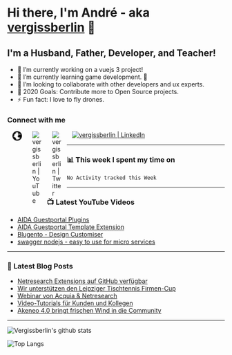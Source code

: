 # Hi there, I'm André - aka [vergissberlin][website] 👋

## I'm a Husband, Father, Developer, and Teacher!

- 🔭 I’m currently working on a vuejs 3 project!
- 🌱 I’m currently learning game development. 🤣
- 👯 I’m looking to collaborate with other developers and ux experts.
- 🥅 2020 Goals: Contribute more to Open Source projects.
- ⚡ Fun fact: I love to fly drones.

### Connect with me

[<img align="left" hspace="12" alt="vergissberlin.cocdm" width="22px" src="https://raw.githubusercontent.com/iconic/open-iconic/master/svg/globe.svg" />][website]
[<img align="left" hspace="12" alt="vergissberlin | YouTube" width="22px" src="https://cdn.jsdelivr.net/npm/simple-icons@v3/icons/youtube.svg" />][youtube]
[<img align="left" hspace="12" alt="vergissberlin | Twitter" width="22px" src="https://cdn.jsdelivr.net/npm/simple-icons@v3/icons/twitter.svg" />][twitter]
[<img hspace="12" alt="vergissberlin | LinkedIn" width="22px" src="https://cdn.jsdelivr.net/npm/simple-icons@v3/icons/linkedin.svg" />][linkedin]

---

### 📊 This week I spent my time on

<!--START_SECTION:waka-->
```text
No Activity tracked this Week
```
<!--END_SECTION:waka-->

---

### 📺 Latest YouTube Videos
<!-- YOUTUBE:START -->
- [AIDA Guestportal Plugins](https://www.youtube.com/watch?v=7vU7JHyaHzk)
- [AIDA Guestportal Template Extension](https://www.youtube.com/watch?v=Apzdbva7RP0)
- [Blugento  - Design Customiser](https://www.youtube.com/watch?v=UPuw77kYkqk)
- [swagger nodejs - easy to use for micro services](https://www.youtube.com/watch?v=besBSUVCSBc)
<!-- YOUTUBE:END -->

---

### 📕 Latest Blog Posts
<!-- BLOG-POST-LIST:START -->
- [Netresearch Extensions auf GitHub verfügbar]( https://www.netresearch.de/?tx_news_pi1%5Bnews%5D=528&cHash=4464863f764a973b8082b2152f287f82 )
- [Wir unterstützen den Leipziger Tischtennis Firmen-Cup]( https://www.netresearch.de/?tx_news_pi1%5Bnews%5D=527&cHash=990f610c04454cd12cb85a8ff9e515d9 )
- [Webinar von Acquia & Netresearch]( https://www.netresearch.de/?tx_news_pi1%5Bnews%5D=525&cHash=ee8091dd6c2d9b9a7af908c8a8b913dd )
- [Video-Tutorials für Kunden und Kollegen]( https://www.netresearch.de/?tx_news_pi1%5Bnews%5D=524&cHash=a9344684d2b32b58256780e149678a5b )
- [Akeneo 4.0 bringt frischen Wind in die Community]( https://www.netresearch.de/?tx_news_pi1%5Bnews%5D=518&cHash=93866e9c8c06fd98ef0f4fd3ca784392 )
<!-- BLOG-POST-LIST:END -->

---

![Vergissberlin's github stats](https://github-readme-stats.vercel.app/api?username=vergissberlin&show_icons=true&hide_border=true)

![Top Langs](https://github-readme-stats.vercel.app/api/top-langs/?username=vergissberlin)


[website]: https://andrelademann.de
[twitter]: https://twitter.com/vergissberlin
[youtube]: https://youtube.com/vergissberlin
[linkedin]: https://linkedin.com/in/andre-lademann/
